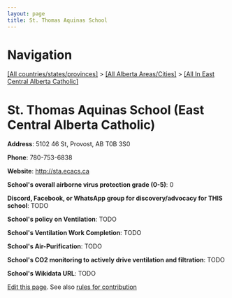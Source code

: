 ```yaml
---
layout: page
title: St. Thomas Aquinas School
---
```

# Navigation

[[All countries/states/provinces]](../../..) > [[All Alberta Areas/Cities]](../..) > [[All In East Central Alberta Catholic]](..)

# St. Thomas Aquinas School (East Central Alberta Catholic)

**Address**: 5102 46 St, Provost, AB T0B 3S0

**Phone**: 780-753-6838

**Website**: <http://sta.ecacs.ca>

**School's overall airborne virus protection grade (0-5)**: 0

**Discord, Facebook, or WhatsApp group for discovery/advocacy for THIS school**: TODO

**School's policy on Ventilation**: TODO

**School's Ventilation Work Completion**: TODO

**School's Air-Purification**: TODO

**School's CO2 monitoring to actively drive ventilation and filtration**: TODO

**School's Wikidata URL**: TODO


[Edit this page](https://github.com/ventilate-schools/AB/edit/main/./East_Central_Alberta_Catholic/St._Thomas_Aquinas_School.md). See also [rules for contribution](../../../contribution-rules/)